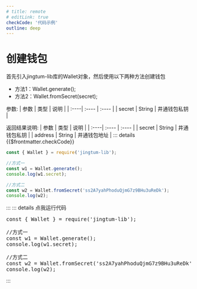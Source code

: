 ```yaml
---
# title: remote
# editLink: true
checkCode: '代码示例'
outline: deep
---
```

# 创建钱包
首先引入jingtum-lib库的Wallet对象，然后使用以下两种方法创建钱包

- 方法1：Wallet.generate();
- 方法2：Wallet.fromSecret(secret);

参数:
| 参数 | 类型 | 说明 |
| :----| :---- | :---- |
| secret | String | 井通钱包私钥 |

返回结果说明:
| 参数 | 类型 | 说明 |
| :----| :---- | :---- |
| secret | String | 井通钱包私钥 |
| address | String | 井通钱包地址 |
::: details {{$frontmatter.checkCode}}

```js
const { Wallet } = require('jingtum-lib');

//方式一
const w1 = Wallet.generate();
console.log(w1.secret);

//方式二
const w2 = Wallet.fromSecret('ss2A7yahPhoduQjmG7z9BHu3uReDk');
console.log(w2);
```

:::
::: details 点我运行代码
<pre class="code no_drop" id="code_createWallet">
const { Wallet } = require('jingtum-lib');

//方式一
const w1 = Wallet.generate();
console.log(w1.secret);

//方式二
const w2 = Wallet.fromSecret('ss2A7yahPhoduQjmG7z9BHu3uReDk');
console.log(w2);
</pre>
<runCode tid="code_createWallet" />
:::
